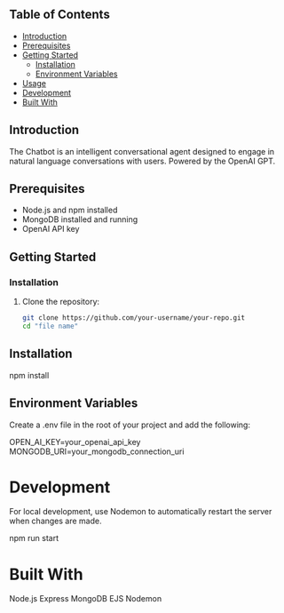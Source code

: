 ## Table of Contents

- [Introduction](#introduction)
- [Prerequisites](#prerequisites)
- [Getting Started](#getting-started)
  - [Installation](#installation)
  - [Environment Variables](#environment-variables)
- [Usage](#usage)
- [Development](#development)
- [Built With](#built-with)

## Introduction

The Chatbot is an intelligent conversational agent designed to engage in natural language conversations with users. Powered by the OpenAI GPT.

## Prerequisites

- Node.js and npm installed
- MongoDB installed and running
- OpenAI API key

## Getting Started

### Installation

1. Clone the repository:

   ```bash
   git clone https://github.com/your-username/your-repo.git
   cd "file name"

## Installation
  npm install

## Environment Variables
  Create a .env file in the root of your project and add the following:

  OPEN_AI_KEY=your_openai_api_key
  MONGODB_URI=your_mongodb_connection_uri

# Development
  For local development, use Nodemon to automatically restart the server when changes are made.

  npm run start

# Built With
  Node.js
  Express
  MongoDB
  EJS
  Nodemon



